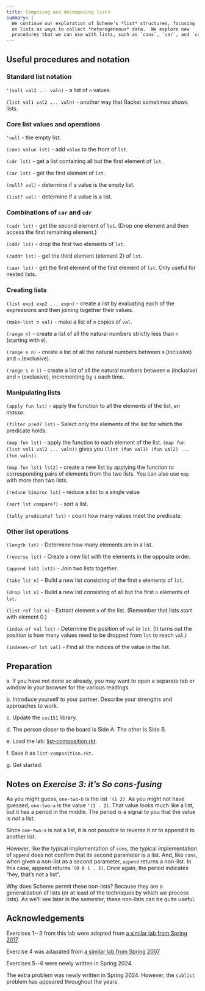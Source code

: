 ```yaml
---
title: Composing and decomposing lists
summary: |
  We continue our exploration of Scheme's *list* structures, focusing
  on lists as ways to collect *heterogeneous* data.  We explore new 
  procedures that we can use with lists, such as `cons`, `car`, and `cdr`
---
```


## Useful procedures and notation

### Standard list notation

`'(val1 val2 ... valn)` - a list of `n` values.

`(list val1 val2 ... valn)` - another way that Racket sometimes shows lists.

### Core list values and operations

`'null` - the empty list.

`(cons value lst)` - add `value` to the front of `lst`.

`(cdr lst)` - get a list containing all but the first element of `lst`.

`(car lst)` - get the first element of `lst`.

`(null? val)` - determine if a value is the empty list.

`(list? val)` - determine if a value is a list.

### Combinations of `car` and `cdr`

`(cadr lst)` - get the second element of `lst`. (Drop one element and then access the first remaining element.)

`(cddr lst)` - drop the first two elements of `lst`.

`(caddr lst)` - get the third element (element 2) of `lst`.

`(caar lst)` - get the first element of the first element of `lst`. Only useful for nested lists.

### Creating lists

`(list exp1 exp2 ... expn)` - create a list by evaluating each of the
expressions and then joining together their values.

`(make-list n val)` - make a list of `n` copies of `val`.

`(range n)` - create a list of all the natural numbers strictly less
than `n` (starting with `0`).

`(range s n)` - create a list of all the natural numbers between `m`
(inclusive) and `n` (exclusive).

`(range s n i)` - create a list of all the natural numbers between `m`
(inclusive) and `n` (exclusive), incrementing by `i` each time.

### Manipulating lists

`(apply fun lst)` - apply the function to all the elements of the
list, _en masse_.

`(filter pred? lst)` - Select only the elements of the list for
which the predicate holds.

`(map fun lst)` - apply the function to each element of the list.
`(map fun (list val1 val2 ... valn))` gives you
`(list (fun val1) (fun val2) ... (fun valn))`.

`(map fun lst1 lst2)` - create a new list by applying the function to
corresponding pairs of elements from the two lists.  You can also use
`map` with more than two lists.

`(reduce binproc lst)` - reduce a list to a single value

`(sort lst compare?)` - sort a list. 

`(tally predicate? lst)` - count how many values meet the predicate.

### Other list operations

`(length lst)` - Determine how many elements are in a list.

`(reverse lst)` - Create a new list with the elements in the opposite
order.

`(append lst1 lst2)` - Join two lists together.

`(take lst n)` - Build a new list consisting of the first `n` elements
of `lst`.

`(drop lst n)` - Build a new list consisting of all but the first `n` 
elements of `lst`.

`(list-ref lst n)` - Extract element `n` of the list.  (Remember that
lists start with element 0.)

`(index-of val lst)` - Determine the position of `val` in `lst`.  (It
turns out the position is how many values need to be dropped
from `lst` to reach `val`.)

`(indexes-of lst val)` - Find all the indices of the value in the list.

## Preparation

a. If you have not done so already, you may want to open a separate tab or window in your browser for the various readings.

b. Introduce yourself to your partner. Describe your strengths and approaches to work.

c. Update the `csc151` library.

d. The person closer to the board is Side A.  The other is Side B.

e. Load the lab: [list-composition.rkt](../code/labs/list-composition.rkt).

f. Save it as `list-composition.rkt`.

g. Get started.

## Notes on _Exercise 3: it’s So cons-fusing_

As you might guess, `one-two-b` is the list `'(1 2)`. As you might not have guessed, `one-two-a` is the value `'(1 . 2)`. That value looks much like a list, but it has a period in the middle. The period is a signal to you that the value is *not* a list.

Since `one-two-a` is not a list, it is not possible to reverse it or to append it to another list.

However, like the typical implementation of `cons`, the typical implementation of `append` does not confirm that its second parameter is a list. And, like `cons`, when given a non-list as a second parameter, `append` returns a non-list. In this case, append returns '`(0 0 1 . 2)`. Once again, the period indicates “hey, that’s not a list”.

Why does Scheme permit these non-lists? Because they are a generalization of lists (or at least of the techniques by which we process lists). As we’ll see later in the semester, these non-lists can be quite useful.

## Acknowledgements

Exercises 1--3 from this lab were adapted from [a similar lab from Spring 2017](https://rebelsky.cs.grinnell.edu/~rebelsky/Courses/CSC151/2017S/labs/heterogeneous-lists-lab.html).

Exercise 4 was adapated from [a similar lab from Spring 2007](https://rebelsky.cs.grinnell.edu/Courses/CS151/2007S/Labs/lists.html)

Exercises 5--6 were newly written in Spring 2024.

The extra problem was newly written in Spring 2024. However, the `sublist` problem has appeared throughout the years.


